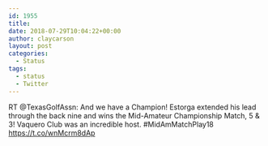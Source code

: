 ```yaml
---
id: 1955
title: 
date: 2018-07-29T10:04:22+00:00
author: claycarson
layout: post
categories: 
  - Status
tags:
  - status
  - Twitter
---
```

RT @TexasGolfAssn: And we have a Champion! Estorga extended his lead through the back nine and wins the Mid-Amateur Championship Match, 5 & 3! Vaquero Club was an incredible host. #MidAmMatchPlay18 https://t.co/wnMcrm8dAp